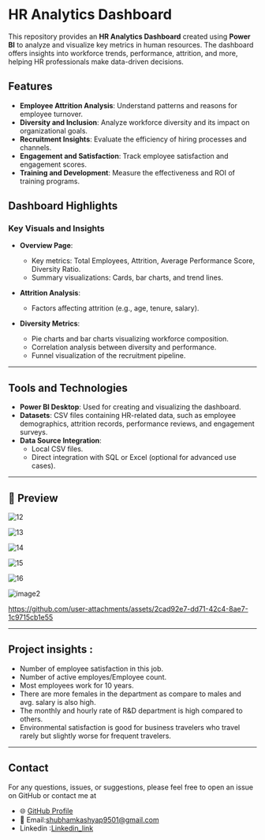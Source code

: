 # HR Analytics Dashboard

This repository provides an **HR Analytics Dashboard** created using **Power BI** to analyze and visualize key metrics in human resources. The dashboard offers insights into workforce trends, performance, attrition, and more, helping HR professionals make data-driven decisions.

## Features

- **Employee Attrition Analysis**: Understand patterns and reasons for employee turnover.
- **Diversity and Inclusion**: Analyze workforce diversity and its impact on organizational goals.
- **Recruitment Insights**: Evaluate the efficiency of hiring processes and channels.
- **Engagement and Satisfaction**: Track employee satisfaction and engagement scores.
- **Training and Development**: Measure the effectiveness and ROI of training programs.

## Dashboard Highlights

### Key Visuals and Insights
- **Overview Page**:
  - Key metrics: Total Employees, Attrition, Average Performance Score, Diversity Ratio.
  - Summary visualizations: Cards, bar charts, and trend lines.
  
- **Attrition Analysis**:
  - Factors affecting attrition (e.g., age, tenure, salary).
  
- **Diversity Metrics**:
  - Pie charts and bar charts visualizing workforce composition.
  - Correlation analysis between diversity and performance.
  - Funnel visualization of the recruitment pipeline.

---

## Tools and Technologies

- **Power BI Desktop**: Used for creating and visualizing the dashboard.
- **Datasets**: CSV files containing HR-related data, such as employee demographics, attrition records, performance reviews, and engagement surveys.
- **Data Source Integration**:
  - Local CSV files.
  - Direct integration with SQL or Excel (optional for advanced use cases).

---
## 📸 Preview  




![12](https://github.com/user-attachments/assets/f6ca1510-72f7-45a1-91e9-445208487ea5)




![13](https://github.com/user-attachments/assets/db44e9aa-cb9a-465d-81aa-bedfd0f571ed)




![14](https://github.com/user-attachments/assets/01b84b53-29c7-421a-8c3d-6939b1917ab5)





![15](https://github.com/user-attachments/assets/a3bde182-78bd-4a9f-a35c-65bc8c22faab)





![16](https://github.com/user-attachments/assets/0652c394-1abf-4e41-8fe2-ce52b42ba987)





![image2](https://github.com/user-attachments/assets/6bd5d5b1-82c5-42fb-a3cd-57fcbe33d9fd)








https://github.com/user-attachments/assets/2cad92e7-dd71-42c4-8ae7-1c9715cb1e55



---
## Project insights :

- Number of employee satisfaction in this job.
- Number of active employes/Employee count.
- Most employees work for 10 years.
- There are more females in the department as compare to males and avg. salary is also high.
- The monthly and hourly rate of R&D department is high compared to others.
- Environmental satisfaction is good for business travelers who travel rarely but slightly worse for frequent travelers.

---

## Contact

For any questions, issues, or suggestions, please feel free to open an issue on GitHub or contact me at 

- 🌐 [GitHub Profile](https://github.com/ShubhamKumar0786https://github.com/ShubhamKumar0786)  
- 📧 Email:shubhamkashyap9501@gmail.com
- Linkedin :[Linkedin_link](https://www.linkedin.com/in/shubham9797/)
